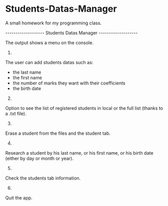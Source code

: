 # Students-Datas-Manager

A small homework for my programming class.

------------------- Students Datas Manager -------------------

The output shows a menu on the console.

1)
The user can add students datas such as:
- the last name
- the first name
- the number of marks they want with their coefficients
- the birth date

2)
Option to see the list of registered students in local or the full list (thanks to a .txt file).

3)
Erase a student from the files and the student tab.

4)
Research a student by his last name, or his first name, or his birth date (either by day or month or year).

5)
Check the students tab information.

6)
Quit the app.
